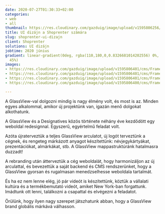 ```yaml
---
date: 2020-07-27T01:30:33+02:00
categories:
- web
- all
thumbnail: https://res.cloudinary.com/gazduig/image/upload/v1595806256/cms/Frame_4_cmk1ek.webp
title: UI dizájn a Shoprenter számára
slug: shoprenter-ui-dizajn
client: Shoprenter
solutions: UI dizájn
jobtime: 2020 június
gradient: linear-gradient(0deg, rgba(110,180,0,0.8326681014202556) 0%, rgba(53,149,130,0)
  45%)
images:
- https://res.cloudinary.com/gazduig/image/upload/v1595806401/cms/Frame_5_epmsfi.webp
- https://res.cloudinary.com/gazduig/image/upload/v1595806401/cms/Frame_3_euxlhx.webp
- https://res.cloudinary.com/gazduig/image/upload/v1595806401/cms/Frame_2_jhuu2w.webp
- https://res.cloudinary.com/gazduig/image/upload/v1595806400/cms/Frame_1_ztqbmt.webp

---
```

A GlassView-val dolgozni mindig is nagy élmény volt, és most is az. Minden egyes alkalommal, amikor új projektünk van, igazán menő dolgokat alkothatunk.

A GlassView és a Designatives közös története néhány éve kezdődött egy weboldal redesignnal. Egyszerű, egyértelmű feladat volt.

Azóta újraterveztük a teljes GlassView arculatot, új logót terveztünk a cégnek, és rengeteg márkázott anyagot készítettünk: névjegykártyákat, prezentációkat, almárkákat, stb. A GlassView mappastruktúránk hatalmasra duzzadt!

A rebranding után átterveztük a cég weboldalát, hogy harmonizáljon az új arculattal, és bevezettük a saját backend és CMS rendszerünket, hogy a GlassView gyorsan és rugalmasan menedzselhesse weboldala tartalmát.

És ha ez nem lenne elég, jó pár videót is készítettünk, köztük a vállalati kultúra és a termékbemutató videót, amiket New York-ban forgattunk. Imádtunk ott lenni, találkozni a csapattal és elvégezni a feladatot.

Örülünk, hogy ilyen nagy szerepet játszhatunk abban, hogy a GlassView brand globális márkává válhasson.